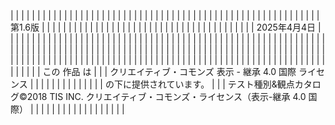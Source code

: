 |              |                                                             |              |              |                                   |              |              |              |              |              |               |               |               |               |               |               |               |               |               |
|              |                                                             |              |              |                                   |              |              |              |              |              |               |               |               |               |               |               |               |               |               |
|              |                                                             |              |              |                                   |              |              |              |              |              |               |               |               |               |               |               |               | 第1.6版         |               |
|              |                                                             |              |              |                                   |              |              |              |              |              |               |               |               |               |               |               |               |               |               |
|              |                                                             |              |              |                                   |              |              |              |              |              |               |               |               |               |               |               |               | 2025年4月4日     |               |
|              |                                                             |              |              |                                   |              |              |              |              |              |               |               |               |               |               |               |               |               |               |
|              |                                                             |              |              |                                   |              |              |              |              |              |               |               |               |               |               |               |               |               |               |
|              |                                                             |              |              |                                   |              |              |              |              |              |               |               |               |               |               |               |               |               |               |
|              |                                                             |              |              |                                   |              |              |              |              |              |               |               |               |               |               |               |               |               |               |
|              |                                                             |              |              |                                   |              |              |              |              |              |               |               |               |               |               |               |               |               |               |
|              |                                                             |              |              |                                   |              |              |              |              |              |               |               |               |               |               |               |               |               |               |
|              |                                                             |              |              |                                   |              |              |              |              |              |               |               |               |               |               |               |               |               |               |
|              |                                                             |              |              |                                   |              |              |              |              |              |               |               |               |               |               |               |               |               |               |
|              |                                                             |              |              |                                   |              |              |              |              |              |               |               |               |               |               |               |               |               |               |
|              | この 作品 は                                                     |              |              | クリエイティブ・コモンズ 表示 - 継承 4.0 国際 ライセンス |              |              |              |              |              |               |               |               |               |               |               |               |               | の下に提供されています。  |
|              | テスト種別&観点カタログ©2018 TIS INC. クリエイティブ・コモンズ・ライセンス（表示-継承 4.0 国際） |              |              |                                   |              |              |              |              |              |               |               |               |               |               |               |               |               |               |
